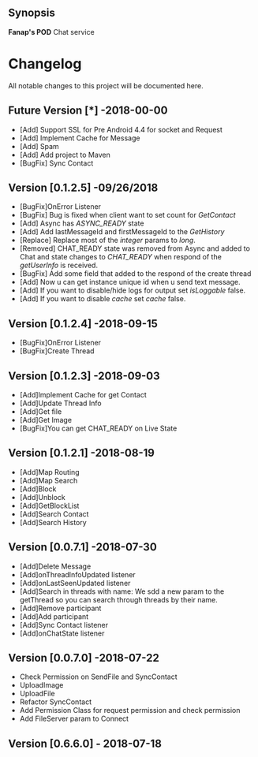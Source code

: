 ## Synopsis

**Fanap's POD** Chat service

# Changelog
All notable changes to this project will be documented here.

## Future Version [*] -2018-00-00
-   [Add] Support SSL for Pre Android 4.4 for socket and Request
-   [Add] Implement Cache for Message
-   [Add] Spam
-   [Add] Add project to Maven
-   [BugFix] Sync Contact

##  Version [0.1.2.5] -09/26/2018
-   [BugFix]OnError Listener
-   [BugFix] Bug is fixed when client want to set count for *GetContact*
-   [Add] Async has *ASYNC_READY* state
-   [Add] Add lastMessageId and firstMessageId to the *GetHistory*
-   [Replace] Replace most of the *integer* params to *long*.
-   [Removed] CHAT_READY state was removed from Async and added to Chat and state changes 
     to *CHAT_READY* when respond of the *getUserInfo* is received.
-   [BugFix]  Add some field that added to the respond of the create thread
-   [Add]  Now u can get instance unique id when u send text message.
-   [Add]  If you want to disable/hide logs for output set *isLoggable* false.
-   [Add]  If you want to disable *cache* set *cache* false.

## Version [0.1.2.4] -2018-09-15
-   [BugFix]OnError Listener
-   [BugFix]Create Thread 

## Version [0.1.2.3] -2018-09-03
-   [Add]Implement Cache for get Contact
-   [Add]Update Thread Info
-   [Add]Get file
-   [Add]Get Image
-   [BugFix]You can get CHAT_READY on Live State

## Version [0.1.2.1] -2018-08-19
-   [Add]Map Routing
-   [Add]Map Search
-   [Add]Block
-   [Add]Unblock
-   [Add]GetBlockList
-   [Add]Search Contact
-   [Add]Search History

## Version [0.0.7.1] -2018-07-30

-   [Add]Delete Message
-   [Add]onThreadInfoUpdated listener
-   [Add]onLastSeenUpdated listener
-   [Add]Search in threads with name:
    We sdd a new param to the getThread so you can search through threads by their name. 
-   [Add]Remove participant
-   [Add]Add participant
-   [Add]Sync Contact listener
-   [Add]onChatState listener

## Version [0.0.7.0] -2018-07-22

-   Check Permission on SendFile and SyncContact 
-   UploadImage 
-   UploadFile 
-   Refactor SyncContact
-   Add Permission Class for request permission and check permission
-   Add FileServer param to Connect 

## Version [0.6.6.0] - 2018-07-18
